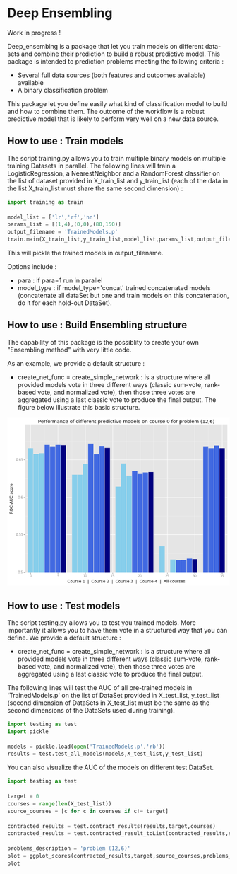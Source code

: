 # Deep Ensembling

Work in progress !

Deep_ensembing is a package that let you train models on different data-sets and combine their prediction to build a robust predictive model. This package is intended to prediction problems meeting the following criteria :
- Several full data sources (both features and outcomes available) available
- A binary classification problem

This package let you define easily what kind of classification model to build and how to combine them. The outcome of the workflow is a robust predictive model that is likely to perform very well on a new data source.

## How to use : Train models

The script training.py allows you to train multiple binary models on multiple training Datasets in parallel.
The following lines will train a LogisticRegression, a NearestNeighbor and a RandomForest classifier on the list of dataset provided in X_train_list and y_train_list (each of the data in the list X_train_list must share the same second dimension) :

```python
import training as train

model_list = ['lr','rf','nn']
params_list = [(1,4),(0,0),(80,150)]
output_filename = 'TrainedModels.p'
train.main(X_train_list,y_train_list,model_list,params_list,output_filename=output_filename)
```
This will pickle the trained models in output_filename.

Options include :
- para : if para=1 run in parallel 
- model_type : if model_type='concat' trained concatenated models (concatenate all dataSet but one and train models on this concatenation, do it for each hold-out DataSet).

## How to use : Build Ensembling structure

The capability of this package is the possiblity to create your own "Ensembling method" with very little code. 

As an example, we provide a default structure :
- create_net_func = create_simple_network : is a structure where all provided models vote in three different ways (classic sum-vote, rank-based vote, and normalized vote), then those three votes are aggregated using a last classic vote to produce the final output. The figure below illustrate this basic structure.

![](example_output.png)


## How to use : Test models

The script testing.py allows you to test you trained models. More importantly it allows you to have them vote in a structured way that you can define. We provide a default structure :
- create_net_func = create_simple_network : is a structure where all provided models vote in three different ways (classic sum-vote, rank-based vote, and normalized vote), then those three votes are aggregated using a last classic vote to produce the final output.

The following lines will test the AUC of all pre-trained models in 'TrainedModels.p' on the list of DataSet provided in X_test_list, y_test_list (second dimension of DataSets in X_test_list must be the same as the second dimensions of the DataSets used during training).

```python
import testing as test
import pickle

models = pickle.load(open('TrainedModels.p','rb'))
results = test.test_all_models(models,X_test_list,y_test_list)
```
You can also visualize the AUC of the models on different test DataSet.

```python
import testing as test

target = 0
courses = range(len(X_test_list))
source_courses = [c for c in courses if c!= target]

contracted_results = test.contract_results(results,target,courses)
contracted_results = test.contracted_result_toList(contracted_results,source_courses)

problems_description = 'problem (12,6)'
plot = ggplot_scores(contracted_results,target,source_courses,problems_description)
plot
```
<!--![alt text]()-->
